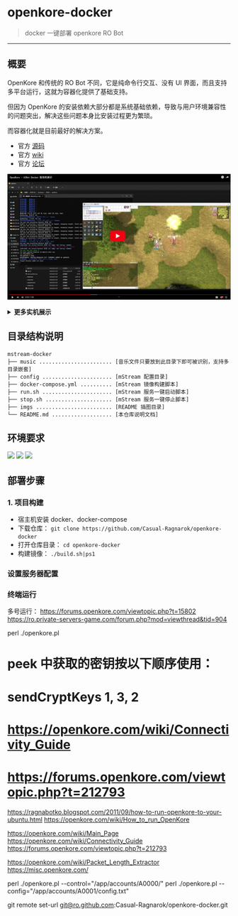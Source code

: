 # openkore-docker

> docker 一键部署 openkore RO Bot

------


## 概要

OpenKore 和传统的 RO Bot 不同，它是纯命令行交互、没有 UI 界面，而且支持多平台运行，这就为容器化提供了基础支持。

但因为 OpenKore 的安装依赖大部分都是系统基础依赖，导致与用户环境兼容性的问题突出，解决这些问题本身比安装过程更为繁琐。

而容器化就是目前最好的解决方案。

- 官方 [源码](https://github.com/OpenKore/openkore)
- 官方 [wiki](https://openkore.com/wiki/Main_Page) 
- 官方 [论坛](https://forums.openkore.com/)

[![Openkore - AIBot 实机演示](./imgs/01.jpg)](https://www.bilibili.com/video/BV14w411Y78k)

<details>
<summary><b>更多实机展示</b></summary>
<br/>

![](./02.gif)

</details>



## 目录结构说明

```
mstream-docker
├── music ....................... [音乐文件只要放到此目录下即可被识别，支持多目录嵌套]
├── config ...................... [mStream 配置目录]
├── docker-compose.yml .......... [mStream 镜像构建脚本]
├── run.sh ...................... [mStream 服务一键启动脚本]
├── stop.sh ..................... [mStream 服务一键停止脚本]
├── imgs ........................ [README 插图目录]
└── README.md ................... [本仓库说明文档]
```

## 环境要求

![](https://img.shields.io/badge/Platform-Linux%20amd64-brightgreen.svg) ![](https://img.shields.io/badge/Platform-Mac%20amd64-brightgreen.svg) ![](https://img.shields.io/badge/Platform-Windows%20x64-brightgreen.svg)


## 部署步骤

### 1. 项目构建

- 宿主机安装 docker、docker-compose
- 下载仓库： `git clone https://github.com/Casual-Ragnarok/openkore-docker`
- 打开仓库目录： `cd openkore-docker`
- 构建镜像： `./build.sh|ps1`


### 设置服务器配置


### 终端运行




多号运行：
https://forums.openkore.com/viewtopic.php?t=15802
https://ro.private-servers-game.com/forum.php?mod=viewthread&tid=904

perl ./openkore.pl


# peek 中获取的密钥按以下顺序使用：
# sendCryptKeys 1, 3, 2
# https://openkore.com/wiki/Connectivity_Guide
# https://forums.openkore.com/viewtopic.php?t=212793


https://ragnabotko.blogspot.com/2011/09/how-to-run-openkore-to-your-ubuntu.html
https://openkore.com/wiki/How_to_run_OpenKore



https://openkore.com/wiki/Main_Page
https://openkore.com/wiki/Connectivity_Guide
https://forums.openkore.com/viewtopic.php?t=212793



https://openkore.com/wiki/Packet_Length_Extractor
https://misc.openkore.com/


perl ./openkore.pl --control="/app/accounts/A0000/"
perl ./openkore.pl --config="/app/accounts/A0001/config.txt"


git remote set-url git@ro.github.com:Casual-Ragnarok/openkore-docker.git